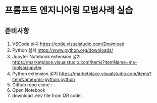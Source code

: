 # 프롬프트 엔지니어링 모범사례 실습
## 준비사항
1. VSCode 설치 https://code.visualstudio.com/Download
1. Python 설치 https://www.python.org/downloads/
1. Jupyter Notebook extension 설치 https://marketplace.visualstudio.com/items?itemName=ms-toolsai.jupyter
1. Python extension 설치 https://marketplace.visualstudio.com/items?itemName=ms-python.python
1. Github repo clone : 
1. Open Notebook
1. download .env file from QR code. 
